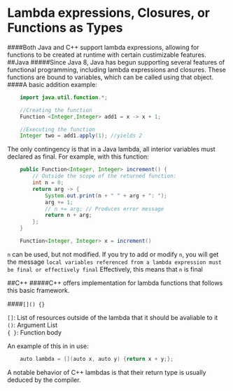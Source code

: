 # Lambda expressions, Closures, or Functions as Types

<!-- [Back to Home](README.md) -->

####Both Java and C++ support lambda expressions, allowing for functions to be created at runtime with certain custimizable features.
##Java
#####Since Java 8, Java has begun supporting several features of functional programming, including lambda expressions and closures. These functions are bound to variables, which can be called using that object. 
####A basic addition example:

```Java
    import java.util.function.*;

    //Creating the function
    Function <Integer,Integer> add1 = x -> x + 1;

    //Executing the function
    Integer two = add1.apply(1); //yields 2
```

The only contingency is that in a Java lambda, all interior variables must declared as final. For example, with this function: 
```Java
    public Function<Integer, Integer> increment() {
        // Outside the scope of the returned function:
        int n = 0;
        return arg -> {
            System.out.print(n + " " + arg + ": ");
            arg += 1;
            // n += arg; // Produces error message
            return n + arg;
        };
    }

    Function<Integer, Integer> x = increment()
```

```n``` can be used, but not modified. If you try to add or modify ```n```, you will get the message ```local variables referenced from a lambda expression must be final or effectively final``` Effectively, this means that ```n``` is final

##C++ 
#####C++ offers implementation for lambda functions that follows this basic framework.

####```[]() {}```  

```[]```: List of resources outside of the lambda that it should be avaliable to it  
```()```: Argument List  
```{ }```: Function body 

An example of this in in use: 

```Java
    auto lambda = [](auto x, auto y) {return x + y;};
```

A notable behavior of C++ lambdas is that their return type is usually deduced by the compiler. 